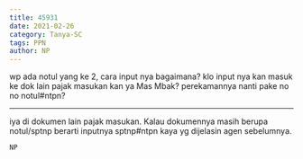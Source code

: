 ```yaml
---
title: 45931
date: 2021-02-26
category: Tanya-SC
tags: PPN
author: NP
---
```


wp ada notul yang ke 2, cara input nya bagaimana? klo input nya kan masuk ke dok lain pajak masukan kan ya Mas Mbak? perekamannya nanti pake no no notul#ntpn?

---

iya di dokumen lain pajak masukan. Kalau dokumennya masih berupa notul/sptnp berarti inputnya sptnp#ntpn kaya yg dijelasin agen sebelumnya.

`NP`
